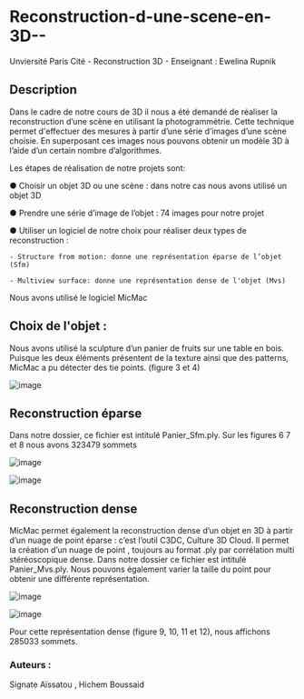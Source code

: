 # Reconstruction-d-une-scene-en-3D--

Unviersité Paris Cité - Reconstruction 3D - Enseignant : Ewelina Rupnik

## Description

Dans le cadre de notre cours de 3D il nous a été demandé de réaliser la reconstruction d’une scène en utilisant la photogrammétrie. Cette technique permet d'effectuer des mesures à partir d’une série d’images d’une scène choisie. En superposant ces images nous pouvons obtenir un modèle 3D à l’aide d’un certain nombre d’algorithmes. 

Les étapes de réalisation de notre projets sont:

● Choisir un objet 3D ou une scène : dans notre cas nous avons utilisé un objet 3D 

● Prendre une série d’image de l’objet : 74 images pour notre projet 

● Utiliser un logiciel de notre choix pour réaliser deux types de reconstruction :

    - Structure from motion: donne une représentation éparse de l’objet (Sfm) 
    
    - Multiview surface: donne une représentation dense de l'objet (Mvs) 

Nous avons utilisé le logiciel MicMac 

## Choix de l'objet : 

Nous avons utilisé la sculpture d’un panier de fruits sur une table en bois. Puisque les deux éléments présentent de la texture ainsi que des patterns, MicMac a pu détecter des tie points. (figure 3 et 4)

![image](https://github.com/Calliope-commits/Reconstruction-d-une-scene-en-3D--/assets/61286710/988ec6fb-00f1-49aa-9702-c08678b03b77)


## Reconstruction éparse 
Dans notre dossier, ce fichier est intitulé Panier_Sfm.ply.
Sur les figures 6 7 et 8 nous avons 323479 sommets


![image](https://github.com/Calliope-commits/Reconstruction-d-une-scene-en-3D--/assets/61286710/026781f0-b2bf-4e9e-8415-21d38c79b3f6)

![image](https://github.com/Calliope-commits/Reconstruction-d-une-scene-en-3D--/assets/61286710/63b279d0-dee6-40d5-aa37-00a8c5ea5d66)


## Reconstruction dense 

MicMac permet également la reconstruction dense d’un objet en 3D à partir d’un nuage de point éparse : c’est l’outil C3DC, Culture 3D Cloud. Il permet la création d’un nuage de point , toujours au format .ply par corrélation multi stéréoscopique dense. Dans notre dossier ce fichier est intitulé Panier_Mvs.ply. Nous pouvons également varier la taille du point pour obtenir une différente représentation.


![image](https://github.com/Calliope-commits/Reconstruction-d-une-scene-en-3D--/assets/61286710/c2c8b7af-bc80-4f08-ba05-72c29534583e)

![image](https://github.com/Calliope-commits/Reconstruction-d-une-scene-en-3D--/assets/61286710/bda9a343-84e1-487c-a11f-882ef3ccb41d)

Pour cette représentation dense (figure 9, 10, 11 et 12), nous affichons 285033 sommets.


### Auteurs : 
Signate Aïssatou , Hichem Boussaid 
